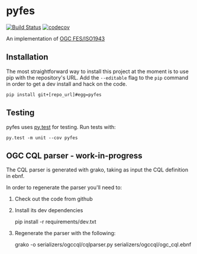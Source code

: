 # pyfes

[![Build
Status](https://travis-ci.org/geopython/pyfes.svg?branch=master)](https://travis-ci.org/geopython/pyfes)
[![codecov](https://codecov.io/gh/geopython/pyfes/branch/master/graph/badge.svg)](https://codecov.io/gh/geopython/pyfes)


An implementation of [OGC FES/ISO1943](http://www.opengeospatial.org/standards/filter)


## Installation

The most straightforward way to install this project  at the moment
is to use pip with the repository's URL. Add the `--editable` flag
to the `pip` command in order to get a dev install and hack on the
code.

    pip install git+[repo_url]#egg=pyfes


## Testing

pyfes uses [py.test](http://docs.pytest.org/en/latest/) for testing.
Run tests with:

    py.test -m unit --cov pyfes


## OGC CQL parser - work-in-progress

The CQL parser is generated with grako, taking as input the CQL definition
in ebnf.

In order to regenerate the parser you'll need to:

1. Check out the code from github

2. Install its dev dependencies

    pip install -r requirements/dev.txt

3. Regenerate the parser with the following:

    grako -o serializers/ogccql/cqlparser.py serializers/ogccql/ogc_cql.ebnf
